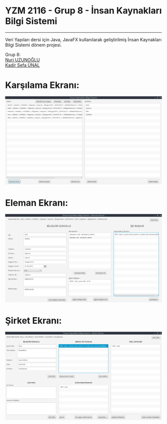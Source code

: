 # YZM 2116 - Grup 8 - İnsan Kaynakları Bilgi Sistemi
----------------------------------------------------
Veri Yapıları dersi için Java, JavaFX kullanılarak geliştirilmiş İnsan Kaynakları Bilgi Sistemi dönem projesi.

Grup 8:  
[Nuri UZUNOĞLU](https://github.com/nuriu)  
[Kadir Sefa ÜNAL](https://github.com/kadirsefaunal)


# Karşılama Ekranı:

![Karşılama Ekranı](resimler/karsilamaEkrani.png "Karşılama Ekranı")


# Eleman Ekranı:

![Eleman Ekranı](resimler/elemanEkrani.png "Eleman Ekranı")


# Şirket Ekranı:

![Şirket Ekranı](resimler/sirketEkrani.png "Şirket Ekranı")
